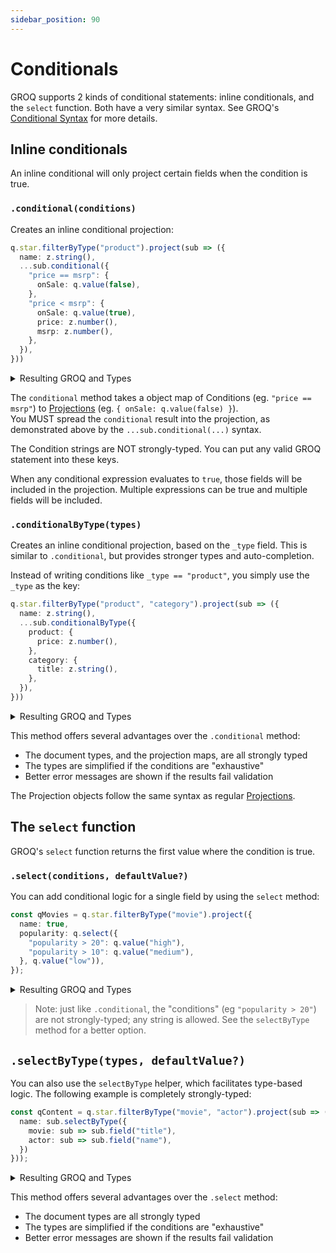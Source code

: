 ```yaml
---
sidebar_position: 90
---
```


# Conditionals

GROQ supports 2 kinds of conditional statements: inline conditionals, and the `select` function.  Both have a very similar syntax.  See GROQ's [Conditional Syntax](https://www.sanity.io/docs/query-cheat-sheet#64a36d80be73) for more details.

## Inline conditionals

An inline conditional will only project certain fields when the condition is true.

### `.conditional(conditions)`

Creates an inline conditional projection:

```ts
q.star.filterByType("product").project(sub => ({
  name: z.string(),
  ...sub.conditional({
    "price == msrp": {
      onSale: q.value(false),
    },
    "price < msrp": {
      onSale: q.value(true),
      price: z.number(),
      msrp: z.number(),
    },
  }),
}))
```

<details>
<summary>Resulting GROQ and Types</summary>

```groq
*[_type == "product"]{
  name,
  price == msrp => {
    "onSale": true,
  },
  price < msrp => { 
    "onSale": false,
    price,
    msrp,
  }
}
```

```ts
type Result = Array<
  & { name: string } 
  & ({ onSale: true } | {})
  & ({ onSale: false, price: number, msrp: number } | {})
>
```
</details>

The `conditional` method takes a object map of Conditions (eg. `"price == msrp"`) to [Projections](./projections) (eg. `{ onSale: q.value(false) }`).    
You MUST spread the `conditional` result into the projection, as demonstrated above by the `...sub.conditional(...)` syntax.

The Condition strings are NOT strongly-typed.  You can put any valid GROQ statement into these keys.

When any conditional expression evaluates to `true`, those fields will be included in the projection.  Multiple expressions can be true and multiple fields will be included.

### `.conditionalByType(types)`

Creates an inline conditional projection, based on the `_type` field. This is similar to `.conditional`, but provides stronger types and auto-completion.

Instead of writing conditions like `_type == "product"`, you simply use the `_type` as the key:

```ts
q.star.filterByType("product", "category").project(sub => ({
  name: z.string(),
  ...sub.conditionalByType({
    product: {
      price: z.number(),
    },
    category: {
      title: z.string(),
    },
  }),
}))
```

<details>
<summary>Resulting GROQ and Types</summary>

```groq
*[_type == "product" || _type == "category"]{
  name,
  _type,
  _type == "product" => {
    price,
  },
  _type == "category" => { 
    title,
  }
}
```
```ts
type Result = Array<
  & { name: string } 
  & ({ _type: "product", price: string } | {})
  & ({ _type: "category", title: string } | {})
>
```
</details>

This method offers several advantages over the `.conditional` method:

- The document types, and the projection maps, are all strongly typed
- The types are simplified if the conditions are "exhaustive"
- Better error messages are shown if the results fail validation

The Projection objects follow the same syntax as regular  [Projections](./projections).


## The `select` function

GROQ's `select` function returns the first value where the condition is true.  

### `.select(conditions, defaultValue?)`

You can add conditional logic for a single field by using the `select` method:

```ts
const qMovies = q.star.filterByType("movie").project({
  name: true,
  popularity: q.select({
    "popularity > 20": q.value("high"),
    "popularity > 10": q.value("medium"),
  }, q.value("low")),
});
```

<details>
<summary>Resulting GROQ and Types</summary>

```groq
*[_type == "movie"] {
  name,
  "popularity": select(
    popularity > 20 => "high",
    popularity > 10 => "medium",
    "low"
  )
}
```

```ts
type MoviesResults = Array<{
  name: string;
  popularity: "high" | "medium" | "low";
}>
```

</details>

> Note: just like `.conditional`, the "conditions" (eg `"popularity > 20"`) are not strongly-typed; any string is allowed.  See the `selectByType` method for a better option.


## `.selectByType(types, defaultValue?)`

You can also use the `selectByType` helper, which facilitates type-based logic.  The following example is completely strongly-typed:

```ts
const qContent = q.star.filterByType("movie", "actor").project(sub => ({
  name: sub.selectByType({
    movie: sub => sub.field("title"),
    actor: sub => sub.field("name"),
  })
}));
```

<details>
<summary>Resulting GROQ and Types</summary>

```groq
*[_type == "movie" || _type == "actor"] {
  "name": select(
    _type == "movie" => title,
    _type == "actor" => name,
  ),
}
```

```ts
type MoviesResults = Array<{
  name: string;
  popularity: "high" | "medium" | "low";
}>
```

</details>

This method offers several advantages over the `.select` method:

- The document types are all strongly typed
- The types are simplified if the conditions are "exhaustive"
- Better error messages are shown if the results fail validation
